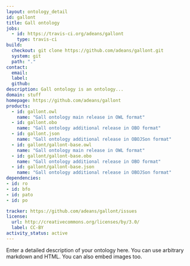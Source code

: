 ```yaml
---
layout: ontology_detail
id: gallont
title: Gall ontology
jobs:
  - id: https://travis-ci.org/adeans/gallont
    type: travis-ci
build:
  checkout: git clone https://github.com/adeans/gallont.git
  system: git
  path: "."
contact:
  email: 
  label: 
  github: 
description: Gall ontology is an ontology...
domain: stuff
homepage: https://github.com/adeans/gallont
products:
  - id: gallont.owl
    name: "Gall ontology main release in OWL format"
  - id: gallont.obo
    name: "Gall ontology additional release in OBO format"
  - id: gallont.json
    name: "Gall ontology additional release in OBOJSon format"
  - id: gallont/gallont-base.owl
    name: "Gall ontology main release in OWL format"
  - id: gallont/gallont-base.obo
    name: "Gall ontology additional release in OBO format"
  - id: gallont/gallont-base.json
    name: "Gall ontology additional release in OBOJSon format"
dependencies:
- id: ro
- id: bfo
- id: pato
- id: po

tracker: https://github.com/adeans/gallont/issues
license:
  url: http://creativecommons.org/licenses/by/3.0/
  label: CC-BY
activity_status: active
---
```


Enter a detailed description of your ontology here. You can use arbitrary markdown and HTML.
You can also embed images too.

